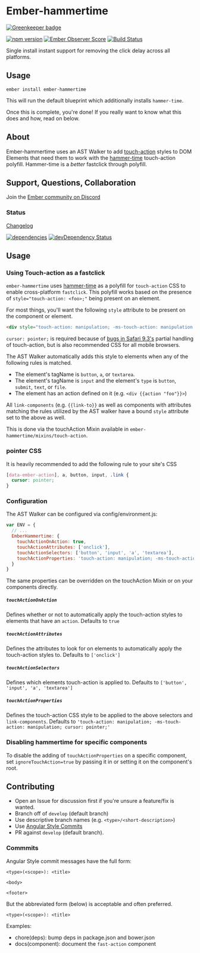 # Ember-hammertime

[![Greenkeeper badge](https://badges.greenkeeper.io/html-next/ember-hammertime.svg)](https://greenkeeper.io/)

[![npm version](https://badge.fury.io/js/ember-hammertime.svg)](http://badge.fury.io/js/ember-hammertime)
[![Ember Observer Score](http://emberobserver.com/badges/ember-hammertime.svg)](http://emberobserver.com/addons/ember-hammertime)
[![Build Status](https://travis-ci.org/html-next/ember-hammertime.svg)](https://travis-ci.org/html-next/ember-hammertime)

Single install instant support for removing the click delay across all platforms.

## Usage

`ember install ember-hammertime`

This will run the default blueprint which additionally installs `hammer-time`.

Once this is complete, you're done! If you really want to know what this does and how, read on below.

## About

Ember-hammertime uses an AST Walker to add [touch-action](https://developer.mozilla.org/en-US/docs/Web/CSS/touch-action)
 styles to DOM Elements that need them to work with the [hammer-time](https://github.com/hammerjs/hammer-time)
 touch-action polyfill.  Hammer-time is a *better* fastclick through polyfill.

## Support, Questions, Collaboration

Join the [Ember community on Discord](https://discord.gg/zT3asNS)

### Status

[Changelog](./CHANGELOG.md)

[![dependencies](https://david-dm.org/html-next/ember-hammertime.svg)](https://david-dm.org/html-next/ember-hammertime)
[![devDependency Status](https://david-dm.org/html-next/ember-hammertime/dev-status.svg)](https://david-dm.org/html-next/ember-hammertime#info=devDependencies)

## Usage

### Using Touch-action as a fastclick

`ember-hammertime` uses [hammer-time](https://github.com/hammerjs/hammer-time) as a polyfill for `touch-action` CSS
to enable cross-platform `fastclick`.  This polyfill works based on the presence of `style="touch-action: <foo>;"`
being present on an element.

For most things, you'll want the following `style` attribute to be present on the component or element.

```html
<div style="touch-action: manipulation; -ms-touch-action: manipulation; cursor: pointer;">
```

`cursor: pointer;` is required because of [bugs in Safari 9.3's](https://github.com/emberjs/ember.js/issues/13171#issuecomment-200521638) 
partial handling of touch-action, but is also recommended CSS for all mobile browsers.

The AST Walker automatically adds this style to elements when any of the following rules is matched.

- The element's tagName is `button`, `a`, or `textarea`.
- The element's tagName is `input` and the element's `type` is `button`, `submit`, `text`, or `file`. 
- The element has an action defined on it (e.g. `<div {{action "foo"}}>`)

All `link-components` (e.g. `{{link-to}}` as well as components with attributes matching the rules utilized
by the AST walker have a bound `style` attribute set to the above as well.

This is done via the touchAction Mixin available in `ember-hammertime/mixins/touch-action`.

### pointer CSS

It is heavily recommended to add the following rule to your site's CSS

```css
[data-ember-action], a, button, input, .link {
  cursor: pointer;
}
```

### Configuration

The AST Walker can be configured via config/environment.js:

```javascript
var ENV = {
  // ...
  EmberHammertime: {
    touchActionOnAction: true,
    touchActionAttributes: ['onclick'],
    touchActionSelectors: ['button', 'input', 'a', 'textarea'],
    touchActionProperties: 'touch-action: manipulation; -ms-touch-action: manipulation; cursor: pointer;'
  }
}
```

The same properties can be overridden on the touchAction Mixin or on your components directly.

##### `touchActionOnAction`

Defines whether or not to automatically apply the touch-action styles to elements that have an `action`.
Defaults to `true`

##### `touchActionAttributes`

Defines the attributes to look for on elements to automatically apply the touch-action styles to.
Defaults to `['onclick']`

##### `touchActionSelectors`

Defines which elements touch-action is applied to.
Defaults to `['button', 'input', 'a', 'textarea']`

##### `touchActionProperties`

Defines the touch-action CSS style to be applied to the above selectors and `link-components`.
Defaults to `'touch-action: manipulation; -ms-touch-action: manipulation; cursor: pointer;'`

### Disabling hammertime for specific components

To disable the adding of `touchActionProperties` on a specific component, set `ignoreTouchAction=true` by passing it in or setting it on the component's root.

## Contributing

 - Open an Issue for discussion first if you're unsure a feature/fix is wanted.
 - Branch off of `develop` (default branch)
 - Use descriptive branch names (e.g. `<type>/<short-description>`)
 - Use [Angular Style Commits](https://github.com/angular/angular.js/blob/v1.4.8/CONTRIBUTING.md#commit)
 - PR against `develop` (default branch).


### Commmits 

Angular Style commit messages have the full form:
 
 ```
 <type>(<scope>): <title>
 
 <body>
 
 <footer>
 ```
 
 But the abbreviated form (below) is acceptable and often preferred.
 
 ```
 <type>(<scope>): <title>
 ```
 
 Examples:
 
 - chore(deps): bump deps in package.json and bower.json
 - docs(component): document the `fast-action` component
